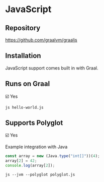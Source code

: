 # JavaScript

## Repository

<https://github.com/graalvm/graaljs>

## Installation

JavaScript support comes built in with Graal.

## Runs on Graal

:ballot_box_with_check: Yes

```shell
js hello-world.js
```

## Supports Polyglot

:ballot_box_with_check: Yes

Example integration with Java

```javascript
const array = new (Java.type("int[]"))(4);
array[2] = 42;
console.log(array[2]);
```

```shell
js --jvm --polyglot polyglot.js
```
